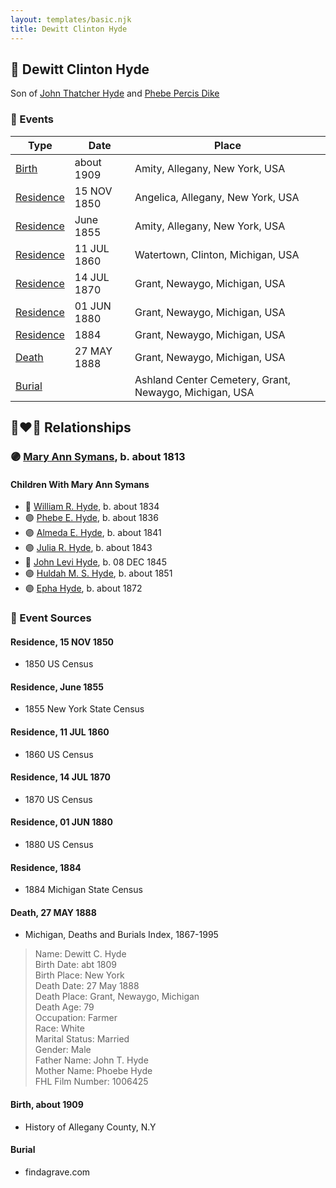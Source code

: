 ```yaml
---
layout: templates/basic.njk
title: Dewitt Clinton Hyde
---
```

## 🔵 Dewitt Clinton Hyde

Son of [John Thatcher Hyde](/people/3/3310224) and [Phebe Percis Dike](/people/4/41577072)

### 📆 Events

Type | Date | Place
------ | ------ | ------
[Birth](#event-event-2) | about 1909 | Amity, Allegany, New York, USA
[Residence](#event-event-0) | 15 NOV 1850 | Angelica, Allegany, New York, USA
[Residence](#event-event-1) | June 1855 | Amity, Allegany, New York, USA
[Residence](#event-event-2) | 11 JUL 1860 | Watertown, Clinton, Michigan, USA
[Residence](#event-event-3) | 14 JUL 1870 | Grant, Newaygo, Michigan, USA
[Residence](#event-event-4) | 01 JUN 1880 | Grant, Newaygo, Michigan, USA
[Residence](#event-event-5) | 1884 | Grant, Newaygo, Michigan, USA
[Death](#event-event-9) | 27 MAY 1888 | Grant, Newaygo, Michigan, USA
[Burial](#event-event-10) |  | Ashland Center Cemetery, Grant, Newaygo, Michigan, USA

## 👩‍❤️‍👨 Relationships

### 🟣 [Mary Ann Symans](/people/4/4704808), b. about 1813

#### Children With Mary Ann Symans
* 🔵 [William R. Hyde](/people/7/74402654), b. about 1834
* 🟣 [Phebe E. Hyde](/people/9/98714124), b. about 1836
* 🟣 [Almeda E. Hyde](/people/2/2442152), b. about 1841
* 🟣 [Julia R. Hyde](/people/7/76503971), b. about 1843
* 🔵 [John Levi Hyde](/people/2/23020300), b. 08 DEC 1845
* 🟣 [Huldah M. S. Hyde](/people/5/54800009), b. about 1851
* 🟣 [Epha Hyde](/people/1/12430664), b. about 1872
### 📰 Event Sources

#### <a id="event-event-0"></a> Residence, 15 NOV 1850
* 1850 US Census

#### <a id="event-event-1"></a> Residence, June 1855
* 1855 New York State Census

#### <a id="event-event-2"></a> Residence, 11 JUL 1860
* 1860 US Census

#### <a id="event-event-3"></a> Residence, 14 JUL 1870
* 1870 US Census

#### <a id="event-event-4"></a> Residence, 01 JUN 1880
* 1880 US Census

#### <a id="event-event-5"></a> Residence, 1884
* 1884 Michigan State Census

#### <a id="event-event-9"></a> Death, 27 MAY 1888
* Michigan, Deaths and Burials Index, 1867-1995
>   
  > Name: Dewitt C. Hyde  
  > Birth Date: abt 1809  
  > Birth Place: New York  
  > Death Date: 27 May 1888  
  > Death Place: Grant, Newaygo, Michigan  
  > Death Age: 79  
  > Occupation: Farmer  
  > Race: White  
  > Marital Status: Married  
  > Gender: Male  
  > Father Name: John T. Hyde  
  > Mother Name: Phoebe Hyde  
  > FHL Film Number: 1006425

#### <a id="event-event-2"></a> Birth, about 1909
* History of Allegany County, N.Y

#### <a id="event-event-10"></a> Burial
* findagrave.com